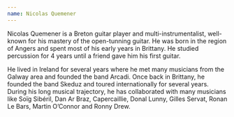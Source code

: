 ```yaml
---
name: Nicolas Quemener
---
```


Nicolas Quemener is a Breton guitar player and multi-instrumentalist, well-known for his mastery of the open-tunning guitar. He was born in the region of Angers and spent most of his early years in Brittany. He studied percussion for 4 years until a friend gave him his first guitar.

He lived in Ireland for several years where he met many musicians from the Galway area and founded the band Arcadi. Once back in Brittany, he founded the band Skeduz and toured internationally for several years. During his long musical trajectory, he has collaborated with many musicians like Soïg Sibéril, Dan Ar Braz, Capercaillie, Donal Lunny, Gilles Servat, Ronan Le Bars, Martin O’Connor and Ronny Drew.

